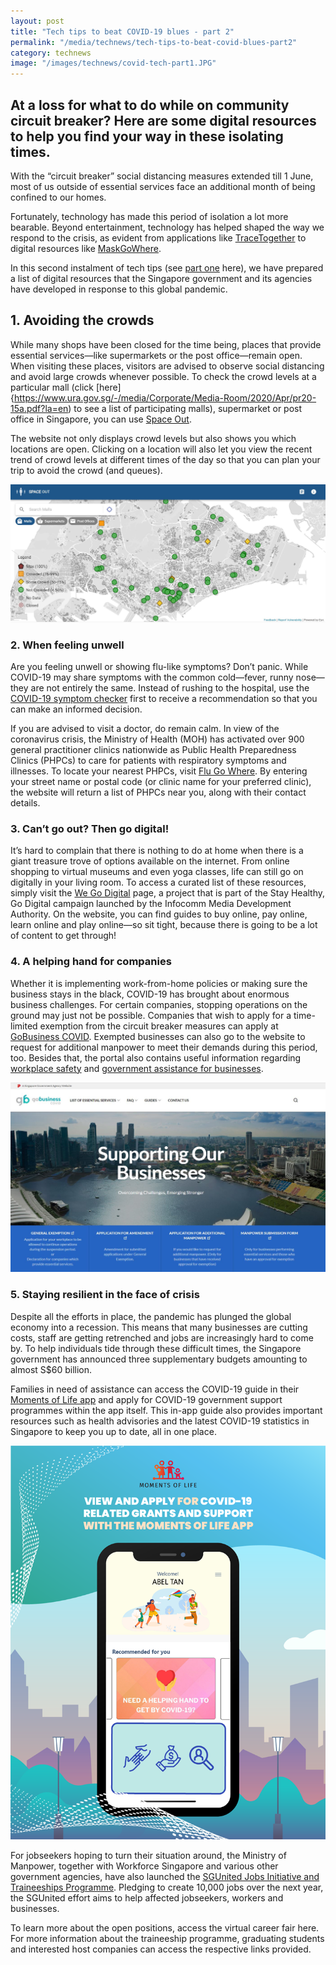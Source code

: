 ```yaml
---
layout: post
title: "Tech tips to beat COVID-19 blues - part 2"
permalink: "/media/technews/tech-tips-to-beat-covid-blues-part2"
category: technews
image: "/images/technews/covid-tech-part1.JPG"
---
```



At a loss for what to do while on community circuit breaker? Here are some digital resources to help you find your way in these isolating times.
---
 
With the “circuit breaker” social distancing measures extended till 1 June, most of us outside of essential services face an additional month of being confined to our homes. 

Fortunately, technology has made this period of isolation a lot more bearable. Beyond entertainment, technology has helped shaped the way we respond to the crisis, as evident from applications like [TraceTogether](https://www.tracetogether.gov.sg/) to digital resources like [MaskGoWhere](https://www.tech.gov.sg/media/technews/maskgowhere).

In this second instalment of tech tips (see [part one](https://www.tech.gov.sg/media/technews/tech-tips-to-beat-covid-blues-part1) here), we have prepared a list of digital resources that the Singapore government and its agencies have developed in response to this global pandemic.

## **1. Avoiding the crowds**

While many shops have been closed for the time being, places that provide essential services—like supermarkets or the post office—remain open. When visiting these places, visitors are advised to observe social distancing and avoid large crowds whenever possible. To check the crowd levels at a particular mall (click [here]{https://www.ura.gov.sg/-/media/Corporate/Media-Room/2020/Apr/pr20-15a.pdf?la=en) to see a list of participating malls), supermarket or post office in Singapore, you can use [Space Out](https://www.spaceout.gov.sg/). 

The website not only displays crowd levels but also shows you which locations are open. Clicking on a location will also let you view the recent trend of crowd levels at different times of the day so that you can plan your trip to avoid the crowd (and queues).

![spaceout](/images/technews/covid-tech-part1.JPG)

### **2. When feeling unwell**

Are you feeling unwell or showing flu-like symptoms? Don’t panic. While COVID-19 may share symptoms with the common cold—fever, runny nose—they are not entirely the same. Instead of rushing to the hospital, use the [COVID-19 symptom checker](https://sgcovidcheck.gov.sg/) first to receive a recommendation so that you can make an informed decision.

If you are advised to visit a doctor, do remain calm. In view of the coronavirus crisis, the Ministry of Health (MOH) has activated over 900 general practitioner clinics nationwide as Public Health Preparedness Clinics (PHPCs) to care for patients with respiratory symptoms and illnesses. To locate your nearest PHPCs, visit [Flu Go Where](https://www.flugowhere.gov.sg/). By entering your street name or postal code (or clinic name for your preferred clinic), the website will return a list of PHPCs near you, along with their contact details.

### **3. Can’t go out? Then go digital!**

It’s hard to complain that there is nothing to do at home when there is a giant treasure trove of options available on the internet. From online shopping to virtual museums and even yoga classes, life can still go on digitally in your living room. To access a curated list of these resources, simply visit the [We Go Digital](https://www.imda.gov.sg/WeGoDigital) page, a project that is part of the Stay Healthy, Go Digital campaign launched by the Infocomm Media Development Authority. On the website, you can find guides to buy online, pay online, learn online and play online—so sit tight, because there is going to be a lot of content to get through!

### **4. A helping hand for companies**

Whether it is implementing work-from-home policies or making sure the business stays in the black, COVID-19 has brought about enormous business challenges. For certain companies, stopping operations on the ground may just not be possible. Companies that wish to apply for a time-limited exemption from the circuit breaker measures can apply at [GoBusiness COVID](https://covid.gobusiness.gov.sg/). Exempted businesses can also go to the website to request for additional manpower to meet their demands during this period, too. Besides that, the portal also contains useful information regarding [workplace safety](https://covid.gobusiness.gov.sg/safetywork/safetymeasures/) and [government assistance for businesses](https://covid.gobusiness.gov.sg/govassist/govassist/).

![GoBiz](/images/technews/covid-tech-part3.JPG)

### **5. Staying resilient in the face of crisis**

Despite all the efforts in place, the pandemic has plunged the global economy into a recession. This means that many businesses are cutting costs, staff are getting retrenched and jobs are increasingly hard to come by. To help individuals tide through these difficult times, the Singapore government has announced three supplementary budgets amounting to almost S$60 billion.

Families in need of assistance can access the COVID-19 guide in their [Moments of Life app](https://www.tech.gov.sg/products-and-services/moments-of-life/) and apply for COVID-19 government support programmes within the app itself. This in-app guide also provides important resources such as health advisories and the latest COVID-19 statistics in Singapore to keep you up to date, all in one place.

![GoBiz](/images/technews/covid-tech-part2.png)

For jobseekers hoping to turn their situation around, the Ministry of Manpower, together with Workforce Singapore and various other government agencies, have also launched the [SGUnited Jobs Initiative and Traineeships Programme](https://www.wsg.gov.sg/SGUnited.html). Pledging to create 10,000 jobs over the next year, the SGUnited effort aims to help affected jobseekers, workers and businesses. 

To learn more about the open positions, access the virtual career fair here. For more information about the traineeship programme, graduating students and interested host companies can access the respective links provided.
